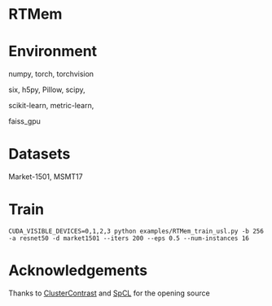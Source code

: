 # RTMem

# Environment

numpy, torch, torchvision

six, h5py, Pillow, scipy,

scikit-learn, metric-learn, 

faiss_gpu


# Datasets

Market-1501, MSMT17

# Train

<pre><code>CUDA_VISIBLE_DEVICES=0,1,2,3 python examples/RTMem_train_usl.py -b 256 -a resnet50 -d market1501 --iters 200 --eps 0.5 --num-instances 16
</code></pre>


# Acknowledgements

Thanks to [ClusterContrast](https://github.com/alibaba/cluster-contrast-reid) and [SpCL](https://github.com/yxgeee/SpCL) for the opening source
